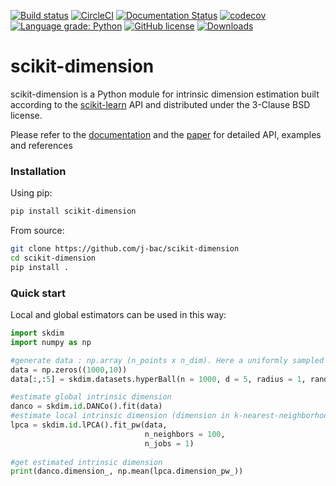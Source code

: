 [![Build status](https://ci.appveyor.com/api/projects/status/tvumlfad69g6ap3u/branch/master?svg=true)](https://ci.appveyor.com/project/j-bac/scikit-dimension/branch/master)
[![CircleCI](https://circleci.com/gh/j-bac/scikit-dimension/tree/master.svg?style=shield)](https://circleci.com/gh/j-bac/scikit-dimension/tree/master)
[![Documentation Status](https://readthedocs.org/projects/scikit-dimension/badge/?version=latest)](https://scikit-dimension.readthedocs.io/en/latest/?badge=latest)
[![codecov](https://codecov.io/gh/j-bac/scikit-dimension/branch/master/graph/badge.svg)](https://codecov.io/gh/j-bac/scikit-dimension)
[![Language grade: Python](https://img.shields.io/lgtm/grade/python/g/j-bac/scikit-dimension.svg?logo=lgtm&logoWidth=18&label=%20code%20quality)](https://lgtm.com/projects/g/j-bac/scikit-dimension/context:python)
[![GitHub license](https://img.shields.io/github/license/j-bac/scikit-dimension)](https://github.com/j-bac/scikit-dimension/blob/master/LICENSE)
[![Downloads](https://pepy.tech/badge/scikit-dimension)](https://pepy.tech/project/scikit-dimension)

# scikit-dimension

scikit-dimension is a Python module for intrinsic dimension estimation built according to the [scikit-learn](https://github.com/scikit-learn/scikit-learn) API and distributed under the 3-Clause BSD license.

Please refer to the [documentation](https://scikit-dimension.readthedocs.io) and the [paper](https://www.mdpi.com/1099-4300/23/10/1368) for detailed API, examples and references

### Installation

Using pip:
```bash
pip install scikit-dimension
```

From source:
```bash
git clone https://github.com/j-bac/scikit-dimension
cd scikit-dimension
pip install .
```
 
### Quick start

Local and global estimators can be used in this way:

```python
import skdim
import numpy as np

#generate data : np.array (n_points x n_dim). Here a uniformly sampled 5-ball embedded in 10 dimensions
data = np.zeros((1000,10))
data[:,:5] = skdim.datasets.hyperBall(n = 1000, d = 5, radius = 1, random_state = 0)

#estimate global intrinsic dimension
danco = skdim.id.DANCo().fit(data)
#estimate local intrinsic dimension (dimension in k-nearest-neighborhoods around each point):
lpca = skdim.id.lPCA().fit_pw(data,
                              n_neighbors = 100,
                              n_jobs = 1)
                            
#get estimated intrinsic dimension
print(danco.dimension_, np.mean(lpca.dimension_pw_)) 
```

